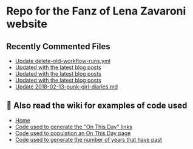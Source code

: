 # Repo for the Fanz of Lena Zavaroni website

## Recently Commented Files
<!-- BLOG-POST-LIST:START -->
- [Update delete-old-workflow-runs.yml](https://github.com/FanzOfLenaZavaroni/fanzoflenazavaroni.github.io/commit/1f6926ea7fc0a884a44f8171e37f7947ee38eb0c)
- [Updated with the latest blog posts](https://github.com/FanzOfLenaZavaroni/fanzoflenazavaroni.github.io/commit/084cb2c525f9e9aac987fa996ced932b4c9a5320)
- [Updated with the latest blog posts](https://github.com/FanzOfLenaZavaroni/fanzoflenazavaroni.github.io/commit/49843c3438a1670d09c182ba16f6751845d25a8a)
- [Updated with the latest blog posts](https://github.com/FanzOfLenaZavaroni/fanzoflenazavaroni.github.io/commit/dd172ce79f0c946532a47a13f503d8b05567f833)
- [Update 2018-02-13-punk-girl-diaries.md](https://github.com/FanzOfLenaZavaroni/fanzoflenazavaroni.github.io/commit/2b4d950cd9a6b300654b37dcdb7019d95e9a09db)
<!-- BLOG-POST-LIST:END -->

## :notebook: Also read the wiki for examples of code used
* [Home](https://github.com/FanzOfLenaZavaroni/fanzoflenazavaroni.github.io/wiki)
* [Code used to generate the "On This Day" links](https://github.com/FanzOfLenaZavaroni/fanzoflenazavaroni.github.io/wiki/On-This-Day-Code)
* [Code used to population an On This Day page](https://github.com/FanzOfLenaZavaroni/fanzoflenazavaroni.github.io/wiki/Code-used-to-population-an-On-This-Day-page)
* [Code used to generate the number of years that have past](https://github.com/FanzOfLenaZavaroni/fanzoflenazavaroni.github.io/wiki/Number-of-years-gone-by-code)
